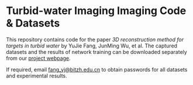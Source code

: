 # Turbid-water Imaging Imaging Code & Datasets

This repository contains code for the paper _3D reconstruction method for targets in turbid water_ by YuJie Fang, JunMing Wu, et al. The captured datasets and the results of network training can be downloaded separately from our [project webpage](https://pan.baidu.com/s/1ZMXK9iy4z83yjjqJIAd9pw).

If required, email fang_yj@bitzh.edu.cn to obtain passwords for all datasets and experimental results.

## 
